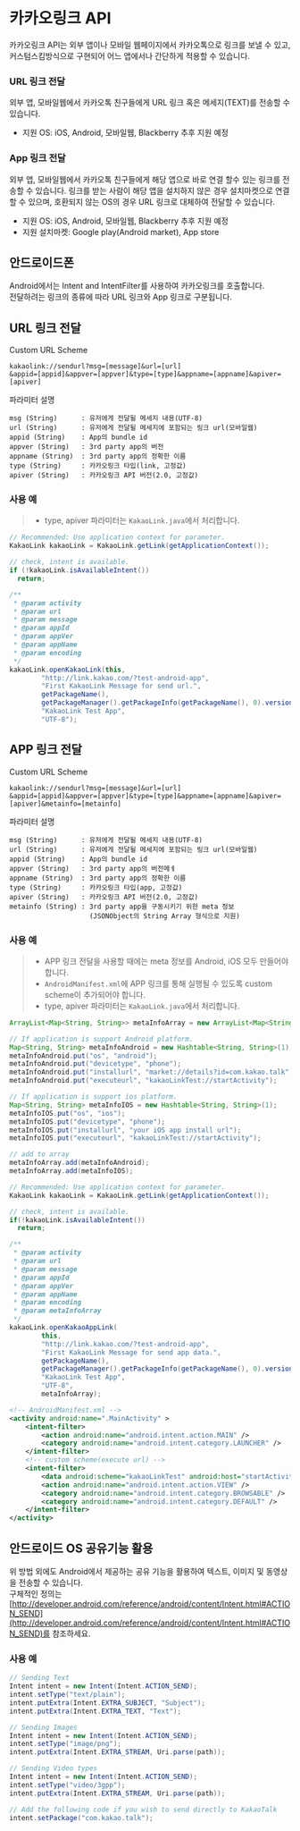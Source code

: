 카카오링크 API
==============

카카오링크 API는 외부 앱이나 모바일 웹페이지에서 카카오톡으로 링크를 보낼 수 있고, 커스텀스킴방식으로 구현되어 어느 앱에서나 간단하게 적용할 수 있습니다.

### URL 링크 전달

외부 앱, 모바일웹에서 카카오톡 친구들에게 URL 링크 혹은 메세지(TEXT)를 전송할 수 있습니다.

* 지원 OS: iOS, Android, 모바일웹, Blackberry 추후 지원 예정

### App 링크 전달

외부 앱, 모바일웹에서 카카오톡 친구들에게 해당 앱으로 바로 연결 할수 있는 링크를 전송할 수 있습니다. 링크를 받는 사람이 해당 앱을 설치하지 않은 경우 설치마켓으로 연결 할 수 있으며, 호환되지 않는 OS의 경우 URL 링크로 대체하여 전달할 수 있습니다.

* 지원 OS: iOS, Android, 모바일웹, Blackberry 추후 지원 예정
* 지원 설치마켓: Google play(Android market), App store




안드로이드폰
------------

Android에서는 Intent and IntentFilter를 사용하여 카카오링크를 호출합니다. <br />
전달하려는 링크의 종류에 따라 URL 링크와 App 링크로 구분됩니다.

URL 링크 전달
-------------

Custom URL Scheme

    kakaolink://sendurl?msg=[message]&url=[url]
    &appid=[appid]&appver=[appver]&type=[type]&appname=[appname]&apiver=[apiver]

파라미터 설명

    msg (String)      : 유저에게 전달될 메세지 내용(UTF-8)
    url (String)      : 유저에게 전달될 메세지에 포함되는 링크 url(모바일웹)
    appid (String)    : App의 bundle id
    appver (String)   : 3rd party app의 버전
    appname (String)  : 3rd party app의 정확한 이름
    type (String)     : 카카오링크 타입(link, 고정값)
    apiver (String)   : 카카오링크 API 버전(2.0, 고정값)
    
### 사용 예

> * type, apiver 파라미터는 `KakaoLink.java`에서 처리합니다.

```java
// Recommended: Use application context for parameter.
KakaoLink kakaoLink = KakaoLink.getLink(getApplicationContext());

// check, intent is available.
if (!kakaoLink.isAvailableIntent())
  return;

/**
 * @param activity
 * @param url
 * @param message
 * @param appId
 * @param appVer
 * @param appName
 * @param encoding
 */
kakaoLink.openKakaoLink(this, 
		"http://link.kakao.com/?test-android-app", 
		"First KakaoLink Message for send url.", 
		getPackageName(), 
		getPackageManager().getPackageInfo(getPackageName(), 0).versionName, 
		"KakaoLink Test App", 
		"UTF-8");
```

APP 링크 전달
-------------

Custom URL Scheme

    kakaolink://sendurl?msg=[message]&url=[url]
    &appid=[appid]&appver=[appver]&type=[type]&appname=[appname]&apiver=[apiver]&metainfo=[metainfo]


파라미터 설명

    msg (String)      : 유저에게 전달될 메세지 내용(UTF-8)
    url (String)      : 유저에게 전달될 메세지에 포함되는 링크 url(모바일웹)
    appid (String)    : App의 bundle id
    appver (String)   : 3rd party app의 버전메ㅔ
    appname (String)  : 3rd party app의 정확한 이름
    type (String)     : 카카오링크 타입(app, 고정값)
    apiver (String)   : 카카오링크 API 버전(2.0, 고정값)
    metainfo (String) : 3rd party app을 구동시키기 위한 meta 정보
                        (JSONObject의 String Array 형식으로 지원)

### 사용 예

> * APP 링크 전달을 사용할 때에는 meta 정보를 Android, iOS 모두 만들어야 합니다.
> * `AndroidManifest.xml`에 APP 링크를 통해 실행될 수 있도록 custom scheme이 추가되어야 합니다.
> * type, apiver 파라미터는 `KakaoLink.java`에서 처리합니다.

```java
ArrayList<Map<String, String>> metaInfoArray = new ArrayList<Map<String, String>>();

// If application is support Android platform.
Map<String, String> metaInfoAndroid = new Hashtable<String, String>(1);
metaInfoAndroid.put("os", "android");
metaInfoAndroid.put("devicetype", "phone");
metaInfoAndroid.put("installurl", "market://details?id=com.kakao.talk");
metaInfoAndroid.put("executeurl", "kakaoLinkTest://startActivity");

// If application is support ios platform.
Map<String, String> metaInfoIOS = new Hashtable<String, String>(1);
metaInfoIOS.put("os", "ios");
metaInfoIOS.put("devicetype", "phone");
metaInfoIOS.put("installurl", "your iOS app install url");
metaInfoIOS.put("executeurl", "kakaoLinkTest://startActivity");

// add to array
metaInfoArray.add(metaInfoAndroid);
metaInfoArray.add(metaInfoIOS);

// Recommended: Use application context for parameter. 
KakaoLink kakaoLink = KakaoLink.getLink(getApplicationContext());

// check, intent is available.
if(!kakaoLink.isAvailableIntent()) 
  return;

/**
 * @param activity
 * @param url
 * @param message
 * @param appId
 * @param appVer
 * @param appName
 * @param encoding
 * @param metaInfoArray
 */
kakaoLink.openKakaoAppLink(
		this, 
		"http://link.kakao.com/?test-android-app", 
		"First KakaoLink Message for send app data.",  
		getPackageName(), 
		getPackageManager().getPackageInfo(getPackageName(), 0).versionName,
		"KakaoLink Test App",
		"UTF-8", 
		metaInfoArray);
```

```xml
<!-- AndroidManifest.xml -->
<activity android:name=".MainActivity" >
    <intent-filter>
        <action android:name="android.intent.action.MAIN" />
        <category android:name="android.intent.category.LAUNCHER" />
    </intent-filter>
    <!-- custom scheme(execute url) -->
    <intent-filter>
        <data android:scheme="kakaoLinkTest" android:host="startActivity" />
        <action android:name="android.intent.action.VIEW" />
        <category android:name="android.intent.category.BROWSABLE" />
        <category android:name="android.intent.category.DEFAULT" />
    </intent-filter>
</activity>
```

안드로이드 OS 공유기능 활용
---------------------------

위 방법 외에도 Android에서 제공하는 공유 기능을 활용하여 텍스트, 이미지 및 동영상을 전송할 수 있습니다. <br />
구체적인 정의는 [http://developer.android.com/reference/android/content/Intent.html#ACTION_SEND](http://developer.android.com/reference/android/content/Intent.html#ACTION_SEND)를 참조하세요.

### 사용 예

```java
// Sending Text  
Intent intent = new Intent(Intent.ACTION_SEND);
intent.setType("text/plain");
intent.putExtra(Intent.EXTRA_SUBJECT, "Subject");
intent.putExtra(Intent.EXTRA_TEXT, "Text");

// Sending Images
Intent intent = new Intent(Intent.ACTION_SEND);
intent.setType("image/png");
intent.putExtra(Intent.EXTRA_STREAM, Uri.parse(path));

// Sending Video types
Intent intent = new Intent(Intent.ACTION_SEND);
intent.setType("video/3gpp");
intent.putExtra(Intent.EXTRA_STREAM, Uri.parse(path));

// Add the following code if you wish to send directly to KakaoTalk
intent.setPackage("com.kakao.talk");
```

